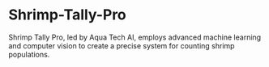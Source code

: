 # Shrimp-Tally-Pro
Shrimp Tally Pro, led by Aqua Tech AI, employs advanced machine learning and computer vision to create a precise system for counting shrimp populations.

